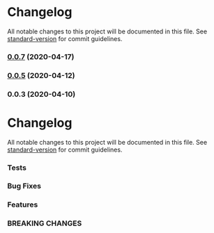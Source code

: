 # Changelog

All notable changes to this project will be documented in this file. See [standard-version](https://github.com/conventional-changelog/standard-version) for commit guidelines.

### [0.0.7](https://github.com/Unicorn/neue-ui/compare/v0.0.5...v0.0.7) (2020-04-17)

### [0.0.5](https://github.com/Unicorn/neue-ui/compare/v0.0.3...v0.0.5) (2020-04-12)

### 0.0.3 (2020-04-10)

# Changelog

All notable changes to this project will be documented in this file. See [standard-version](https://github.com/conventional-changelog/standard-version) for commit guidelines.

### Tests

### Bug Fixes

### Features

### BREAKING CHANGES
